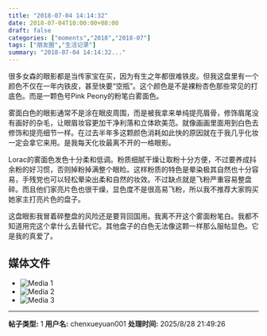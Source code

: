 ```yaml
---
title: "2018-07-04 14:14:32"
date: 2018-07-04T10:00:00+08:00
draft: false
categories: ["moments","2018","2018-07"]
tags: ["朋友圈","生活记录"]
summary: "2018-07-04 14:14:32..."
---
```


很多女森的眼影都是当传家宝在买，因为有生之年都很难铁皮。但我这盘里有一个颜色不仅在一年内铁皮，甚至快要“空瓶”。这个颜色是不是裸粉杏色那些常见的打底色。而是一颗色号Pink Peony的粉笔白雾面色。

雾面白色的眼影通常不是涂在眼皮周围，而是被我拿来单纯提亮眉骨，修饰眉尾没有画好的杂毛，让眼眉妆容更加干净利落和立体欧美范。就像画画里面用到白色去修饰和提亮细节一样。在过去半年多这颗颜色消耗如此快的原因就在于我几乎化妆一定会拿它来用。是我每天化妆最离不开的一格眼影。

Lorac的雾面色发色十分柔和低调。粉质细腻干燥让取粉十分方便，不过要养成抖余粉的好习惯，否则掉粉掉满整个眼睑。这样粉质的特色是晕染极其自然也十分容易，手残党也可以轻松晕染出柔和自然的妆效。不过缺点就是飞粉严重容易整盘碎。而且他们家亮片色也很干燥，显色度不是很高易飞粉，所以我不推荐大家购买她家主打亮片色的盘子。

这盘眼影我冒着碎整盘的风险还是要背回国用。我离不开这个雾面粉笔白。我都不知道用完这个拿什么去替代它。其他盘子的白色无法像这颗一样那么服帖显色。它是我的真爱了。

## 媒体文件

- ![Media 1](/Moments/photos/2018-07-04/201807041414320.jpg)
- ![Media 2](/Moments/photos/2018-07-04/201807041414321.jpg)
- ![Media 3](/Moments/photos/2018-07-04/201807041414322.jpg)

---

**帖子类型:** 1
**用户名:** chenxueyuan001
**处理时间:** 2025/8/28 21:49:26